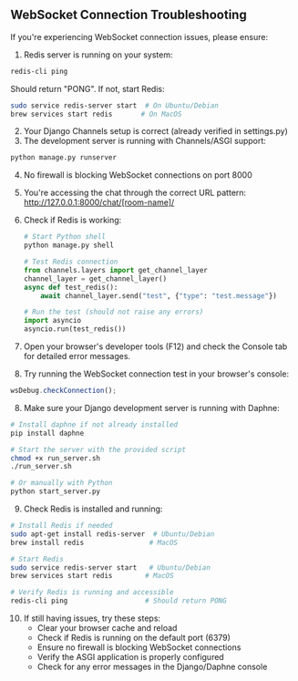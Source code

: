 ## WebSocket Connection Troubleshooting

If you're experiencing WebSocket connection issues, please ensure:

1. Redis server is running on your system:
```bash
redis-cli ping
```
Should return "PONG". If not, start Redis:
```bash
sudo service redis-server start  # On Ubuntu/Debian
brew services start redis       # On MacOS
```

2. Your Django Channels setup is correct (already verified in settings.py)
3. The development server is running with Channels/ASGI support:
```bash
python manage.py runserver
```

4. No firewall is blocking WebSocket connections on port 8000

5. You're accessing the chat through the correct URL pattern: http://127.0.0.1:8000/chat/[room-name]/

6. Check if Redis is working:
   ```python
   # Start Python shell
   python manage.py shell

   # Test Redis connection
   from channels.layers import get_channel_layer
   channel_layer = get_channel_layer()
   async def test_redis():
       await channel_layer.send("test", {"type": "test.message"})
   
   # Run the test (should not raise any errors)
   import asyncio
   asyncio.run(test_redis())
   ```

6. Open your browser's developer tools (F12) and check the Console tab for detailed error messages.

7. Try running the WebSocket connection test in your browser's console:
```javascript
wsDebug.checkConnection();
```

8. Make sure your Django development server is running with Daphne:
```bash
# Install daphne if not already installed
pip install daphne

# Start the server with the provided script
chmod +x run_server.sh
./run_server.sh

# Or manually with Python
python start_server.py
```

9. Check Redis is installed and running:
```bash
# Install Redis if needed
sudo apt-get install redis-server  # Ubuntu/Debian
brew install redis                # MacOS

# Start Redis
sudo service redis-server start   # Ubuntu/Debian
brew services start redis        # MacOS

# Verify Redis is running and accessible
redis-cli ping                   # Should return PONG
```

10. If still having issues, try these steps:
    - Clear your browser cache and reload
    - Check if Redis is running on the default port (6379)
    - Ensure no firewall is blocking WebSocket connections
    - Verify the ASGI application is properly configured
    - Check for any error messages in the Django/Daphne console